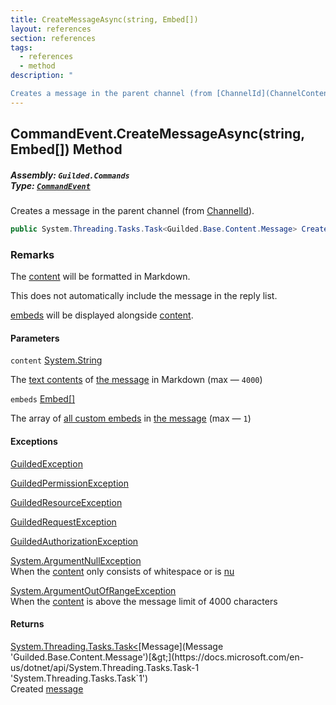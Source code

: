 ```yaml
---
title: CreateMessageAsync(string, Embed[])
layout: references
section: references
tags:
  - references
  - method
description: "

Creates a message in the parent channel (from [ChannelId](ChannelContent_TId,TServer_.ChannelId 'Guilded.Base.Content.ChannelContent`2.ChannelId'))."
---
```


## CommandEvent.CreateMessageAsync(string, Embed[]) Method
##### **Assembly:** `Guilded.Commands`<br/>**Type:** [`CommandEvent`](CommandEvent 'Guilded.Commands.CommandEvent')

Creates a message in the parent channel (from [ChannelId](ChannelContent_TId,TServer_.ChannelId 'Guilded.Base.Content.ChannelContent`2.ChannelId')).

```csharp
public System.Threading.Tasks.Task<Guilded.Base.Content.Message> CreateMessageAsync(string content, params Guilded.Base.Embeds.Embed[] embeds);
```

### Remarks
  
The [content](CommandEvent.CreateMessageAsync(string,Embed[])#Guilded.Commands.CommandEvent.CreateMessageAsync(string,Guilded.Base.Embeds.Embed[]).content 'Guilded.Commands.CommandEvent.CreateMessageAsync(string, Guilded.Base.Embeds.Embed[]).content') will be formatted in Markdown.  
  
This does not automatically include the message in the reply list.  
  
[embeds](CommandEvent.CreateMessageAsync(string,Embed[])#Guilded.Commands.CommandEvent.CreateMessageAsync(string,Guilded.Base.Embeds.Embed[]).embeds 'Guilded.Commands.CommandEvent.CreateMessageAsync(string, Guilded.Base.Embeds.Embed[]).embeds') will be displayed alongside [content](CommandEvent.CreateMessageAsync(string,Embed[])#Guilded.Commands.CommandEvent.CreateMessageAsync(string,Guilded.Base.Embeds.Embed[]).content 'Guilded.Commands.CommandEvent.CreateMessageAsync(string, Guilded.Base.Embeds.Embed[]).content').
#### Parameters

<a name='Guilded.Commands.CommandEvent.CreateMessageAsync(string,Guilded.Base.Embeds.Embed[]).content'></a>

`content` [System.String](https://docs.microsoft.com/en-us/dotnet/api/System.String 'System.String')

The [text contents](Message.Content 'Guilded.Base.Content.Message.Content') of [the message](Message 'Guilded.Base.Content.Message') in Markdown (max — `4000`)

<a name='Guilded.Commands.CommandEvent.CreateMessageAsync(string,Guilded.Base.Embeds.Embed[]).embeds'></a>

`embeds` [Embed](Embed 'Guilded.Base.Embeds.Embed')[[]](https://docs.microsoft.com/en-us/dotnet/api/System.Array 'System.Array')

The array of [all custom embeds](Embed 'Guilded.Base.Embeds.Embed') in [the message](Message 'Guilded.Base.Content.Message') (max — `1`)

#### Exceptions

[GuildedException](GuildedException 'Guilded.Base.GuildedException')

[GuildedPermissionException](GuildedPermissionException 'Guilded.Base.GuildedPermissionException')

[GuildedResourceException](GuildedResourceException 'Guilded.Base.GuildedResourceException')

[GuildedRequestException](GuildedRequestException 'Guilded.Base.GuildedRequestException')

[GuildedAuthorizationException](GuildedAuthorizationException 'Guilded.Base.GuildedAuthorizationException')

[System.ArgumentNullException](https://docs.microsoft.com/en-us/dotnet/api/System.ArgumentNullException 'System.ArgumentNullException')  
When the [content](CommandEvent.CreateMessageAsync(string,Embed[])#Guilded.Commands.CommandEvent.CreateMessageAsync(string,Guilded.Base.Embeds.Embed[]).content 'Guilded.Commands.CommandEvent.CreateMessageAsync(string, Guilded.Base.Embeds.Embed[]).content') only consists of whitespace or is [nu](https://docs.microsoft.com/en-us/dotnet/csharp/language-reference/keywords/nu 'https://docs.microsoft.com/en-us/dotnet/csharp/language-reference/keywords/nu')

[System.ArgumentOutOfRangeException](https://docs.microsoft.com/en-us/dotnet/api/System.ArgumentOutOfRangeException 'System.ArgumentOutOfRangeException')  
When the [content](CommandEvent.CreateMessageAsync(string,Embed[])#Guilded.Commands.CommandEvent.CreateMessageAsync(string,Guilded.Base.Embeds.Embed[]).content 'Guilded.Commands.CommandEvent.CreateMessageAsync(string, Guilded.Base.Embeds.Embed[]).content') is above the message limit of 4000 characters

#### Returns
[System.Threading.Tasks.Task&lt;](https://docs.microsoft.com/en-us/dotnet/api/System.Threading.Tasks.Task-1 'System.Threading.Tasks.Task`1')[Message](Message 'Guilded.Base.Content.Message')[&gt;](https://docs.microsoft.com/en-us/dotnet/api/System.Threading.Tasks.Task-1 'System.Threading.Tasks.Task`1')  
Created [message](Message 'Guilded.Base.Content.Message')